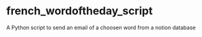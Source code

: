 # french_wordoftheday_script
A Python script to send an email of a choosen word from a notion database
